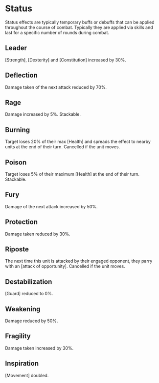 # Status
Status effects are typically temporary buffs or debuffs that can be applied throughout the course of combat. Typically they are applied via skills and last for a specific number of rounds during combat.

## Leader
[Strength], [Dexterity] and [Constitution] increased by 30%.

## Deflection
Damage taken of the next attack reduced by 70%.

## Rage
Damage increased by 5%. Stackable.

## Burning
Target loses 20% of their max [Health] and spreads the effect to nearby units at the end of their turn. Cancelled if the unit moves.

## Poison
Target loses 5% of their maximum [Health] at the end of their turn. Stackable.

## Fury
Damage of the next attack increased by 50%.

## Protection
Damage taken reduced by 30%.

## Riposte
The next time this unit is attacked by their engaged opponent, they parry with an [attack of opportunity]. Cancelled if the unit moves.

## Destabilization
[Guard] reduced to 0%.

## Weakening
Damage reduced by 50%.

## Fragility
Damage taken increased by 30%.
 
## Inspiration 
[Movement] doubled.